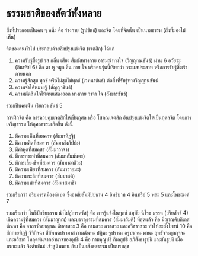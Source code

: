 # ธรรมชาติของสัตว์ทั้งหลาย
สิ่งที่ประกอบเป็นคน ๆ หนึ่ง คือ ร่างกาย (รูปขันธ์) และจิต โดยที่จิตนั้น เป็นนามธรรม (สิ่งที่มองไม่เห็น) 

จิตของคนทั่วไป ประกอบด้วยสิ่งปรุงแต่งจิต (เจตสิก) ได้แก่ 
1. ความรับรู้ซึ่งรูป รส กลิ่น เสียง สัมผัสทางกาย อารมณ์ทางใจ (วิญญาณขันธ์) ผ่าน 6 อวัยวะ (อินทรีย์ 6) คือ ตา หู จมูก ลิ้น กาย ใจ หรือคนรุ่นนี้เรียกว่า กระแสประสาท หรือการรับรู้สิ้งเร้าภายนอก
2. ความรู้สึกสุข ทุกข์ หรือไม่สุขไม่ทุกข์ (เวทนาขันธ์) ต่อสิ่งที่รับรู้ทางวิญญานขันธ์
3. ความจำได้หมายรู้ (สัญญาขันธ์)
4. ความตัดสินใจให้ตนแสดงออก ทางกาย วาจา ใจ (สังขารขันธ์)

รวมเป็นคนนั้น เรียกว่า ขันธ์ 5

การฝึกจิต คือ การควบคุมเจตสิกให้เป็นกุศล หรือ โสภณเจตสิก อันปรุงแต่งจิตให้เป็นกุศลจิต โดยการเจริญธรรม ให้กุศลธรรมเกิดขึ้น ดังนี้
1. มีความเห็นที่สมควร (สัมมาทิฏฐิ)
2. มีความคิดที่สมควร (สัมมาสังกัปปะ)
3. มีคำพูดที่สมคสร (สัมมาวาจา)
4. มีการกระทำที่สมควร (สัมมากัมมันตะ)
5. มีการเลี้ยงชีพที่สมควร (สัมมาอาชีวะ)
6. มีความเพียรที่สมควร (สัมมาวายมะ)
7. มีความระลึกที่สมควร (สัมมาสติ)
8. มีความเพ่งที่สมควร (สัมมาสมาธิ)

รวมเรียกว่า อริยมรรคมีองค์แปด ซึ่งอาศัยสัมมัปปธาน 4 อิทธิบาท 4 อินทรีย์ 5 พละ 5 และโพชฌงค์ 7

รวมเรียกว่า โพธิปักขิยธรรม นำไปสู่การตรัสรู้ คือ การรู้แจ้งในทุกข์ สมุทัย นิโรธ มรรค (อริยสัจจ์ 4) เกิดความรู้ที่สมควร (สัมมาญาณ) และบรรลุธรรมที่สมควร (สัมมาวิมุติ) ที่สุดแล้ว คือ มีญาณดับกิเลสตัณหา คือ อาสาวักขยญาณ ดับอาสวะ 3 คือ กามสวะ ภวาสวะ และอวิชชาสวะ ทำให้ละสังโยชน์ 10 คือ สักกายทิฏฐิ วิจิกิจฉา สีลัพพตปรามาส กามฉันทะ ปฏิฆะ รูปราคะ อรูปราคะ มานะ อุทธัจจะกุกกุจจะ และอวิชชา ไหลุดพ้นจากอำนาจของอุปธิ 4 คือ กามคุณูปธิ กิเลสูปธิ อภิสังขารูปธิ และขันธูปธิ เมื่อมรณะแล้ว จึงดับขันธ์ เข้าสู่นิพพาน อันเป็นอสังขตธรรม เป็นบรมสุข
